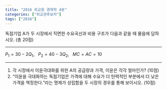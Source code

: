 ```yaml
---
title: "2016 외교원 경제학 4문"
categories: ["외교관후보자"]
tags: ["2016"]
---
```


독점기업 A가 두 시장에서 직면한 수요곡선과 비용 구조가 다음과 같을 때 물음에 답하시오. (총 20점)

---

$P_1 = 30 − 2Q_1$, &nbsp; $P_2 = 40 − 3Q_2$, &nbsp; $MC = AC = 10$

---

1) 각 시장에서 이윤극대화를 위한 A의 공급량과 가격, 이윤은 각각 얼마인가? (10점)  
2) “이윤을 극대화하는 독점기업은 가격에 대해 수요가 더 탄력적인 부분에서 더 낮은 가격을 책정한다.”라는 명제가 성립함을 두 시장의 경우를 통해 보이시오. (10점)
